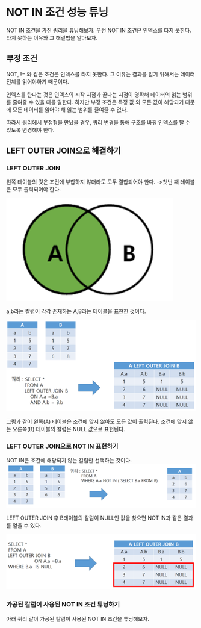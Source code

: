# NOT IN 조건 성능 튜닝

NOT IN 조건을 가진 쿼리을 튜닝해보자.
우선 NOT IN 조건은 인덱스를 타지 못한다. 타지 못하는 이유와 그 해결법을 알아보자.

## 부정 조건
NOT, != 와 같은 조건은 인덱스를 타지 못한다. 그 이유는 결과를 알기 위해서는 데이터 전체를 읽어야하기 때문이다. 

인덱스를 탄다는 것은 인덱스의 시작 지점과 끝나는 지점이 명확해 데이터의 읽는 범위를 줄여줄 수 있을 때를 말한다. 하지만 부정 조건은 특정 값 외 모든 값이 해당되기 때문에 모든 데이터를 읽어야 해 읽는 범위를 줄여줄 수 없다. 

따라서 쿼리에서 부정형을 만났을 경우, 쿼리 변경을 통해 구조를 바꿔 인덱스를 탈 수 있도록 변경해야 한다.

## LEFT OUTER JOIN으로 해결하기

### LEFT OUTER JOIN
왼쪽 테이블의 것은 조건에 부합하지 않더라도 모두 결합되어야 한다.
->첫번 째 테이블은 모두 출력되어야 한다.



![Alt text](/튜닝/IMAGE/1.PNG)

a,b라는 칼럼이 각각 존재하는 A,B라는 테이블을 표현한 것이다.

![Alt text](/튜닝/IMAGE/2.PNG)

그림과 같이 왼쪽(A) 테이블은 조건에 맞지 않아도 모든 값이 출력된다. 조건에 맞지 않는 오른쪽(B) 테이블의 칼럼은 NULL 값으로 표현된다.

### LEFT OUTER JOIN으로 NOT IN 표현하기
NOT IN은 조건에 해당되지 않는 칼럼만 선택하는 것이다. 
![Alt text](/튜닝/IMAGE/3.PNG)

LEFT OUTER JOIN 후 B테이블의 칼럼이 NULL인 값을 찾으면 NOT IN과 같은 결과를 얻을 수 있다. 

![Alt text](/튜닝/IMAGE/4.PNG)

### 가공된 칼럼이 사용된 NOT IN 조건 튜닝하기
아래 쿼리 같이 가공된 칼럼이 사용된 NOT IN 조건을 튜닝해보자.